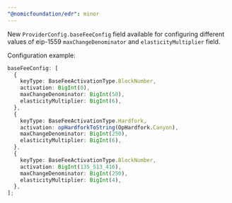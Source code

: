 ```yaml
---
"@nomicfoundation/edr": minor
---
```


New `ProviderConfig.baseFeeConfig` field available for configuring different values of eip-1559 `maxChangeDenominator` and `elasticityMultiplier` field.

Configuration example:

```ts
baseFeeConfig: [
  {
    keyType: BaseFeeActivationType.BlockNumber,
    activation: BigInt(0),
    maxChangeDenominator: BigInt(50),
    elasticityMultiplier: BigInt(6),
  },
  {
    keyType: BaseFeeActivationType.Hardfork,
    activation: opHardforkToString(OpHardfork.Canyon),
    maxChangeDenominator: BigInt(250),
    elasticityMultiplier: BigInt(6),
  },
  {
    keyType: BaseFeeActivationType.BlockNumber,
    activation: BigInt(135_513_416),
    maxChangeDenominator: BigInt(250),
    elasticityMultiplier: BigInt(4),
  },
];
```
